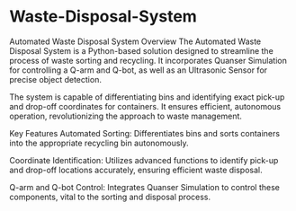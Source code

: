 # Waste-Disposal-System
Automated Waste Disposal System
Overview
The Automated Waste Disposal System is a Python-based solution designed to streamline the process of waste sorting and recycling. It incorporates Quanser Simulation for controlling a Q-arm and Q-bot, as well as an Ultrasonic Sensor for precise object detection.

The system is capable of differentiating bins and identifying exact pick-up and drop-off coordinates for containers. It ensures efficient, autonomous operation, revolutionizing the approach to waste management.

Key Features
Automated Sorting: Differentiates bins and sorts containers into the appropriate recycling bin autonomously.

Coordinate Identification: Utilizes advanced functions to identify pick-up and drop-off locations accurately, ensuring efficient waste disposal.

Q-arm and Q-bot Control: Integrates Quanser Simulation to control these components, vital to the sorting and disposal process.
